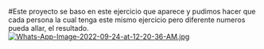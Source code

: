 #Este proyecto se baso en este ejercicio que aparece y pudimos hacer que cada persona la cual tenga este mismo ejercicio pero diferente numeros pueda allar, el resultado.
[![Whats-App-Image-2022-09-24-at-12-20-36-AM.jpg](https://i.postimg.cc/43KxX4ZS/Whats-App-Image-2022-09-24-at-12-20-36-AM.jpg)](https://postimg.cc/QB33b3FQ)
